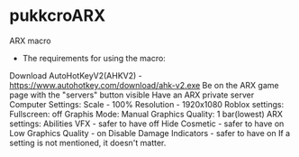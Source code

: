 # pukkcroARX
ARX macro
- The requirements for using the macro:

Download AutoHotKeyV2(AHKV2) - https://www.autohotkey.com/download/ahk-v2.exe
 Be on the ARX game page with the "servers" button visible
Have an ARX private server
Computer Settings:
Scale - 100%
Resolution - 1920x1080
Roblox settings:
Fullscreen: off
Graphis Mode: Manual
Graphics Quality: 1 bar(lowest)
ARX settings:
Abilities VFX - safer to have off
Hide Cosmetic - safer to have on
Low Graphics Quality - on
Disable Damage Indicators - safer to have on
If a setting is not mentioned, it doesn't matter.
